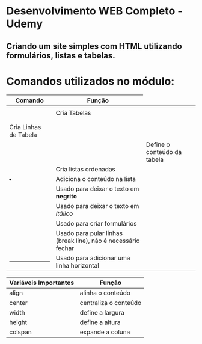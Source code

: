 # Desenvolvimento WEB Completo - Udemy

## Criando um site simples com HTML utilizando formulários, listas e tabelas.

# Comandos utilizados no módulo:

| Comando | Função |
|-|-
<table> </table> | Cria Tabelas |
<tr> </tr> | Cria Linhas de Tabela |
<td> </td> | Define o conteúdo da tabela |
<ol> </ol> | Cria listas ordenadas |
<li> </li> | Adiciona o conteúdo na lista |
<strong></strong> | Usado para deixar o texto em **negrito**
<em></em> | Usado para deixar o texto em *itálico*
<form></form> | Usado para criar formulários
<br> | Usado para pular linhas (break line), não é necessário fechar
<hr> | Usado para adicionar uma linha horizontal

| Variáveis Importantes | Função |
|-|-
align | alinha o conteúdo |
center | centraliza o conteúdo |
width | define a largura |
height | define a altura |
colspan | expande a coluna 